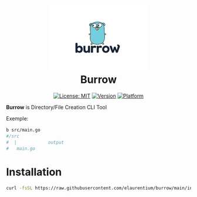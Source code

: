 <h1 align="center">
  <img src="docs/static/burrow-logo.png" height="180px" style="height:180px; background-color: transparent;">
  <br>
  Burrow
</h1>

<div align="center">

[![License: MIT](https://img.shields.io/github/license/elaurentium/pitchshifter?color=yellow)](https://github.com/elaurentium/burrow/blob/main/LICENSE)
[![Version](https://img.shields.io/github/v/release/elaurentium/burrow?color=blue)](https://github.com/elaurentium/burrow/releases)
[![Platform](https://img.shields.io/badge/platforms-%20Linux%20|%20Windows%20|%20macOS-green.svg?color=lightgrey)](https://github.com/elaurentium/pitchshifter/releases)

</div>

**Burrow** is Directory/File Creation CLI Tool

Exemple:
```bash
b src/main.go
#/src
#  |            output
#   main.go
```

# Installation
```bash
curl -fsSL https://raw.githubusercontent.com/elaurentium/burrow/main/install.sh | bash
```
